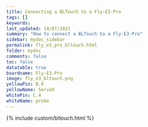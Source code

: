 ```yaml
---
title: Connecting a BLTouch to a Fly-E3-Pro
tags: []
keywords: 
last_updated: 14/07/2021
summary: "How to connect a BLTouch to a Fly-E3-Pro"
sidebar: mydoc_sidebar
permalink: fly_e3_pro_bltouch.html
folder: mydoc
comments: false
toc: false
datatable: true
boardname: Fly-E3-Pro
image: fly_e3_bltouch.png
yellowPin: B.0
yellowName: Servo0
whitePin: C.4
whiteName: probe
---
```


{% include custom/bltouch.html %}
